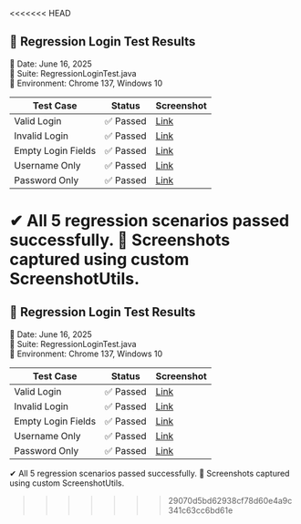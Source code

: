 <<<<<<< HEAD
## 🧪 Regression Login Test Results

📅 Date: June 16, 2025  
📂 Suite: RegressionLoginTest.java  
🔁 Environment: Chrome 137, Windows 10  

| Test Case               | Status   | Screenshot            |
|-------------------------|----------|------------------------|
| Valid Login             | ✅ Passed  | [Link](screenshots/validLoginTest_TIMESTAMP.png) |
| Invalid Login           | ✅ Passed  | [Link](screenshots/invalidLoginTest_TIMESTAMP.png) |
| Empty Login Fields      | ✅ Passed  | [Link](screenshots/emptyLoginTest_TIMESTAMP.png) |
| Username Only           | ✅ Passed  | [Link](screenshots/usernameOnlyTest_TIMESTAMP.png) |
| Password Only           | ✅ Passed  | [Link](screenshots/passwordOnlyTest_TIMESTAMP.png) |

✔ All 5 regression scenarios passed successfully.
📸 Screenshots captured using custom ScreenshotUtils.
=======
## 🧪 Regression Login Test Results

📅 Date: June 16, 2025  
📂 Suite: RegressionLoginTest.java  
🔁 Environment: Chrome 137, Windows 10  

| Test Case               | Status   | Screenshot            |
|-------------------------|----------|------------------------|
| Valid Login             | ✅ Passed  | [Link](screenshots/validLoginTest_TIMESTAMP.png) |
| Invalid Login           | ✅ Passed  | [Link](screenshots/invalidLoginTest_TIMESTAMP.png) |
| Empty Login Fields      | ✅ Passed  | [Link](screenshots/emptyLoginTest_TIMESTAMP.png) |
| Username Only           | ✅ Passed  | [Link](screenshots/usernameOnlyTest_TIMESTAMP.png) |
| Password Only           | ✅ Passed  | [Link](screenshots/passwordOnlyTest_TIMESTAMP.png) |

✔ All 5 regression scenarios passed successfully.
📸 Screenshots captured using custom ScreenshotUtils.
>>>>>>> 29070d5bd62938cf78d60e4a9c341c63cc6bd61e
